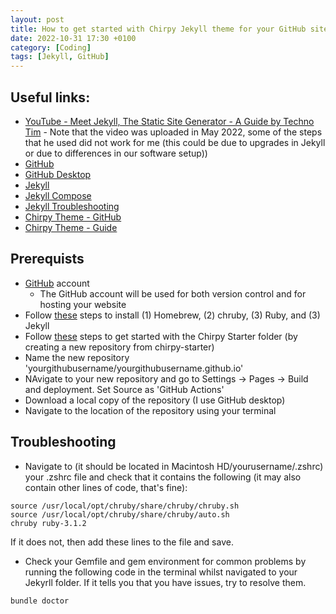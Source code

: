 ```yaml
---
layout: post
title: How to get started with Chirpy Jekyll theme for your GitHub site 
date: 2022-10-31 17:30 +0100
category: [Coding]
tags: [Jekyll, GitHub]
---
```


## Useful links:
- [YouTube -  Meet Jekyll, The Static Site Generator - A Guide by Techno Tim](https://www.youtube.com/watch?v=F8iOU1ci19Q) - Note that the video was uploaded in May 2022, some of the steps that he used did not work for me (this could be due to upgrades in Jekyll or due to differences in our software setup))
- [GitHub](https://github.com/)
- [GitHub Desktop](https://desktop.github.com/)
- [Jekyll](https://jekyllrb.com/)
- [Jekyll Compose](https://github.com/jekyll/jekyll-compose)
- [Jekyll Troubleshooting](https://jekyllrb.com/docs/troubleshooting/)
- [Chirpy Theme - GitHub](https://github.com/cotes2020/jekyll-theme-chirpy)
- [Chirpy Theme - Guide](https://chirpy.cotes.page/)

## Prerequists

- [GitHub](https://github.com/) account
    - The GitHub account will be used for both version control and for hosting your website
- Follow [these](https://jekyllrb.com/docs/installation/macos/) steps to install (1) Homebrew, (2) chruby, (3) Ruby, and (3) Jekyll
- Follow [these](https://chirpy.cotes.page/posts/getting-started/#option-1-using-the-chirpy-starter) steps to get started with the Chirpy Starter folder (by creating a new repository from chirpy-starter)
- Name the new repository 'yourgithubusername/yourgithubusername.github.io'
- NAvigate to your new repository and go to Settings -> Pages -> Build and deployment. Set Source as 'GitHub Actions'
- Download a local copy of the repository (I use GitHub desktop)
- Navigate to the location of the repository using your terminal

## Troubleshooting
- Navigate to (it should be located in  Macintosh HD/yourusername/.zshrc) your .zshrc file and check that it contains the following (it may also contain other lines of code, that's fine):
```
source /usr/local/opt/chruby/share/chruby/chruby.sh
source /usr/local/opt/chruby/share/chruby/auto.sh
chruby ruby-3.1.2
```
If it does not, then add these lines to the file and save.

- Check your Gemfile and gem environment for common problems by running the following code in the terminal whilst navigated to your Jekyrll folder. If it tells you that you have issues, try to resolve them.
```
bundle doctor
```